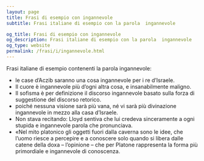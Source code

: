 ```yaml
---
layout: page
title: Frasi di esempio con ingannevole 
subtitle: Frasi italiane di esempio con la parola  ingannevole

og_title: Frasi di esempio con ingannevole 
og_description: Frasi italiane di esempio con la parola  ingannevole
og_type: website
permalink: /frasi/i/ingannevole.html
---
```


Frasi italiane di esempio contenenti la parola ingannevole:


- le case d’Aczib saranno una cosa ingannevole per i re d’Israele.
- Il cuore è ingannevole più d’ogni altra cosa, e insanabilmente maligno.
- Il sofisma è per definizione il discorso ingannevole basato sulla forza di suggestione del discorso retorico.
- poiché nessuna visione sarà più vana, né vi sarà più divinazione ingannevole in mezzo alla casa d’Israele.
- Non stava recitando: Lloyd sentiva che lui credeva sinceramente a ogni stupida e ingannevole parola che pronunciava.
- «Nel mito platonico gli oggetti fuori dalla caverna sono le idee, che l’uomo riesce a percepire e a conoscere solo quando si libera dalle catene della doxa – l’opinione – che per Platone rappresenta la forma più primordiale e ingannevole di conoscenza.
